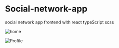 # Social-network-app
social network app frontend with react typeScript scss

![home](https://user-images.githubusercontent.com/61586802/187470605-3d94e4b5-3e6a-4e41-b0da-847f41371158.png)

![Profile](https://user-images.githubusercontent.com/61586802/187470633-e18ee93b-02a9-4035-943e-9d0c42ce812c.png)
